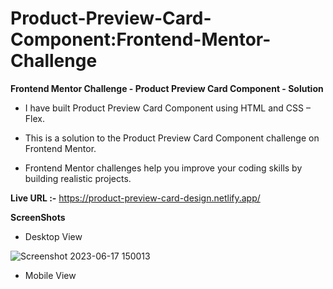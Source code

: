 # Product-Preview-Card-Component:Frontend-Mentor-Challenge

**Frontend Mentor Challenge - Product Preview Card Component - Solution**

- I have built Product Preview Card Component using HTML and CSS – Flex.
* This is a solution to the Product Preview Card Component challenge on Frontend Mentor.
+ Frontend Mentor challenges help you improve your coding skills by building realistic projects.

**Live URL :-** https://product-preview-card-design.netlify.app/ 

**ScreenShots**

- Desktop View

![Screenshot 2023-06-17 150013](https://github.com/aratidsa/Product-Preview-Card-Component---Frontend-Mentor-Challenge--/assets/128802362/f98a023c-98ae-48ac-aa34-f9f19e526cac)

- Mobile View
  

